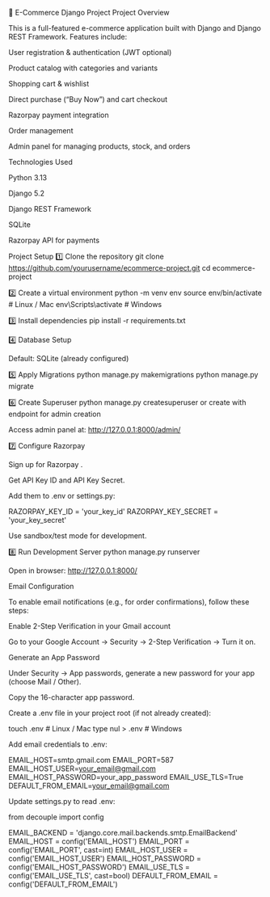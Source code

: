 🛒 E-Commerce Django Project
Project Overview

This is a full-featured e-commerce application built with Django and Django REST Framework.
Features include:

User registration & authentication (JWT optional)

Product catalog with categories and variants

Shopping cart & wishlist

Direct purchase (“Buy Now”) and cart checkout

Razorpay payment integration

Order management

Admin panel for managing products, stock, and orders

Technologies Used

Python 3.13

Django 5.2

Django REST Framework

SQLite 

Razorpay API for payments



Project Setup
1️⃣ Clone the repository
git clone https://github.com/yourusername/ecommerce-project.git
cd ecommerce-project

2️⃣ Create a virtual environment
python -m venv env
source env/bin/activate        # Linux / Mac
env\Scripts\activate           # Windows

3️⃣ Install dependencies
pip install -r requirements.txt

4️⃣ Database Setup

Default: SQLite (already configured)


5️⃣ Apply Migrations
python manage.py makemigrations
python manage.py migrate

6️⃣ Create Superuser
python manage.py createsuperuser  or create with endpoint for admin creation 


Access admin panel at: http://127.0.0.1:8000/admin/

7️⃣ Configure Razorpay

Sign up for Razorpay
.

Get API Key ID and API Key Secret.

Add them to .env or settings.py:

RAZORPAY_KEY_ID = 'your_key_id'
RAZORPAY_KEY_SECRET = 'your_key_secret'


Use sandbox/test mode for development.

8️⃣ Run Development Server
python manage.py runserver


Open in browser: http://127.0.0.1:8000/

Email Configuration

To enable email notifications (e.g., for order confirmations), follow these steps:

Enable 2-Step Verification in your Gmail account

Go to your Google Account → Security → 2-Step Verification → Turn it on.

Generate an App Password

Under Security → App passwords, generate a new password for your app (choose Mail / Other).

Copy the 16-character app password.

Create a .env file in your project root (if not already created):

touch .env        # Linux / Mac
type nul > .env   # Windows


Add email credentials to .env:

EMAIL_HOST=smtp.gmail.com
EMAIL_PORT=587
EMAIL_HOST_USER=your_email@gmail.com
EMAIL_HOST_PASSWORD=your_app_password
EMAIL_USE_TLS=True
DEFAULT_FROM_EMAIL=your_email@gmail.com


Update settings.py to read .env:

from decouple import config

EMAIL_BACKEND = 'django.core.mail.backends.smtp.EmailBackend'
EMAIL_HOST = config('EMAIL_HOST')
EMAIL_PORT = config('EMAIL_PORT', cast=int)
EMAIL_HOST_USER = config('EMAIL_HOST_USER')
EMAIL_HOST_PASSWORD = config('EMAIL_HOST_PASSWORD')
EMAIL_USE_TLS = config('EMAIL_USE_TLS', cast=bool)
DEFAULT_FROM_EMAIL = config('DEFAULT_FROM_EMAIL')